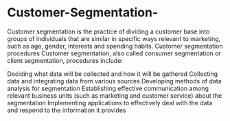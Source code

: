 # Customer-Segmentation-
Customer segmentation is the practice of dividing a customer base into groups of individuals that are similar in specific ways relevant to marketing, such as age, gender, interests and spending habits.
Customer segmentation procedures
Customer segmentation, also called consumer segmentation or client segmentation, procedures include:

Deciding what data will be collected and how it will be gathered
Collecting data and integrating data from various sources
Developing methods of data analysis for segmentation
Establishing effective communication among relevant business units (such as marketing and customer service) about the segmentation
Implementing applications to effectively deal with the data and respond to the information it provides
